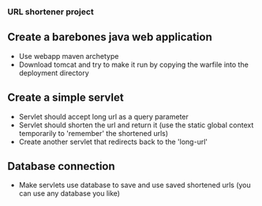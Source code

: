 ### URL shortener project

## Create a barebones java web application
  * Use webapp maven archetype
  * Download tomcat and try to make it run by copying the warfile into the deployment directory

## Create a simple servlet
  * Servlet should accept long url as a query parameter
  * Servlet should shorten the url and return it (use the static global context temporarily to 'remember' the shortened urls)
  * Create another servlet that redirects back to the 'long-url' 

## Database connection
  * Make servlets use database to save and use saved shortened urls (you can use any database you like)
